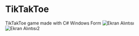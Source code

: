 # TikTakToe
TikTakToe game made with C# Windows Form
![Ekran Alıntısı](https://github.com/user-attachments/assets/1803b775-6299-451e-8507-a00022dfd30d)
![Ekran Alıntısı2](https://github.com/user-attachments/assets/33aea81f-cb01-45c8-a70b-43d1951d4563)

